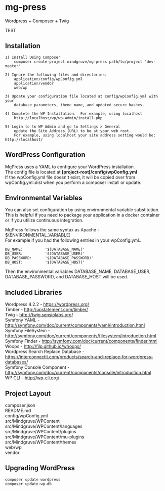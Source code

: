 # mg-press
Wordpress + Composer + Twig

TEST

## Installation
  
    1) Install Using Composer
        composer create-project mindgruve/mg-press path/to/project "dev-master"
  
    2) Ignore the following files and directories:
        application/config/wpConfig.yml
        application/vendor
        web/wp
  
    3) Update your configuration file located at config/wpConfig.yml with your 
        database parameters, theme name, and updated secure hashes.
    
    4) Complete the WP Installation.  For example, using localhost
        http://localhost/wp/wp-admin/install.php

    5) Login to to WP Admin and go to Settings > General
        update the Site Address (URL) to be at your web root.
        For example, using localhost your site address setting would be: http://localhost/
      

## WordPress Configuration

MgPress uses a YAML to configure your WordPress installation.   
The config file is located at **[project-root]/config/wpConfig.yml**    
If the wpConfig.yml file doesn't exist, it will be copied over from wpConfig.yml.dist when you perform a composer install or update.

## Environmental Variables

You can also set configuration by using environmental variable substitution.  
This is helpful if you need to package your application in a docker container or if you utilize continuous integration.

MgPress follows the same syntax as Apache - ${ENVIRONMENTAL_VARIABLE}  
For example if you had the following entries in your wpConfig.yml..

    DB_NAME:          '$(DATABASE_NAME)'
    DB_USER:          '$(DATABASE_USER)'
    DB_PASSWORD:      '$(DATABASE_PASSWORD)'
    DB_HOST:          '$(DATABASE_HOST)'

Then the environmental variables DATABASE\_NAME, DATABASE\_USER, DATABASE\_PASSWORD, and DATABASE\_HOST will be used.

## Included Libraries
Wordpress 4.2.2 - https://wordpress.org/   
Timber - http://upstatement.com/timber/   
Twig - http://twig.sensiolabs.org/   
Symfony YAML - http://symfony.com/doc/current/components/yaml/introduction.html   
Symfony FileSystem - http://symfony.com/doc/current/components/filesystem/introduction.html   
Symfony Finder - http://symfony.com/doc/current/components/finder.html   
Woops - http://filp.github.io/whoops/   
Wordpress Search Replace Database - https://interconnectit.com/products/search-and-replace-for-wordpress-databases/   
Symfony Console Component - http://symfony.com/doc/current/components/console/introduction.html     
WP CLI - http://wp-cli.org/   

## Project Layout   
composer.json   
README.md   
config/wpConfig.yml   
src/Mindgruve/WPContent   
src/Mindgruve/WPContent/languages   
src/Mindgruve/WPContent/plugins   
src/Mindgruve/WPContent/mu-plugins   
src/Mindgruve/WPContent/themes   
web/wp  
vendor 

## Upgrading WordPress

    composer update wordpress
    composer update-wp-db



